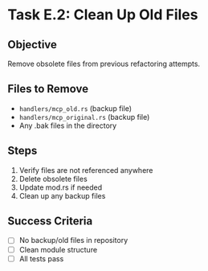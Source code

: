 # Task E.2: Clean Up Old Files

## Objective
Remove obsolete files from previous refactoring attempts.

## Files to Remove
- `handlers/mcp_old.rs` (backup file)
- `handlers/mcp_original.rs` (backup file)
- Any .bak files in the directory

## Steps
1. Verify files are not referenced anywhere
2. Delete obsolete files
3. Update mod.rs if needed
4. Clean up any backup files

## Success Criteria
- [ ] No backup/old files in repository
- [ ] Clean module structure
- [ ] All tests pass